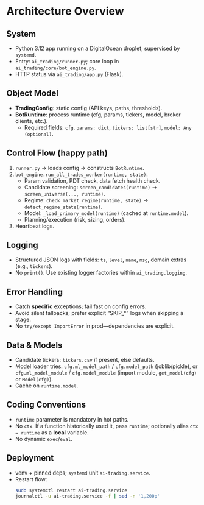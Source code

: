 # Architecture Overview

## System
- Python 3.12 app running on a DigitalOcean droplet, supervised by `systemd`.
- Entry: `ai_trading/runner.py`; core loop in `ai_trading/core/bot_engine.py`.
- HTTP status via `ai_trading/app.py` (Flask).

## Object Model
- **TradingConfig**: static config (API keys, paths, thresholds).
- **BotRuntime**: process runtime (cfg, params, tickers, model, broker clients, etc.).  
  - Required fields: `cfg`, `params: dict`, `tickers: list[str]`, `model: Any (optional)`.

## Control Flow (happy path)
1. `runner.py` → loads config → constructs `BotRuntime`.
2. `bot_engine.run_all_trades_worker(runtime, state)`:
   - Param validation, PDT check, data fetch health check.
   - Candidate screening: `screen_candidates(runtime)` → `screen_universe(..., runtime)`.
   - Regime: `check_market_regime(runtime, state)` → `detect_regime_state(runtime)`.
   - Model: `_load_primary_model(runtime)` (cached at `runtime.model`).
   - Planning/execution (risk, sizing, orders).
3. Heartbeat logs.

## Logging
- Structured JSON logs with fields: `ts`, `level`, `name`, `msg`, domain extras (e.g., `tickers`).
- No `print()`. Use existing logger factories within `ai_trading.logging`.

## Error Handling
- Catch **specific** exceptions; fail fast on config errors.
- Avoid silent fallbacks; prefer explicit “SKIP_*” logs when skipping a stage.
- No `try/except ImportError` in prod—dependencies are explicit.

## Data & Models
- Candidate tickers: `tickers.csv` if present, else defaults.
- Model loader tries: `cfg.ml_model_path` / `cfg.model_path` (joblib/pickle), or `cfg.ml_model_module` / `cfg.model_module` (import module, `get_model(cfg)` or `Model(cfg)`).
- Cache on `runtime.model`.

## Coding Conventions
- `runtime` parameter is mandatory in hot paths.
- No `ctx`. If a function historically used it, pass `runtime`; optionally alias `ctx = runtime` as a **local** variable.
- No dynamic `exec`/`eval`.

## Deployment
- venv + pinned deps; `systemd` unit `ai-trading.service`.
- Restart flow:
  ```bash
  sudo systemctl restart ai-trading.service
  journalctl -u ai-trading.service -f | sed -n '1,200p'
  ```
